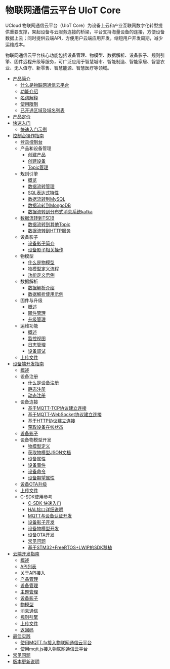 # 物联网通信云平台 UIoT Core

UCloud 物联网通信云平台（UIoT Core）为设备上云和产业互联网数字化转型提供重要支撑，架起设备与云服务连接的桥梁，平台支持海量设备的连接，方便设备数据上云；同时提供云端API，方便用户云端应用开发，缩短用户开发周期，减少运维成本。

物联网通信云平台核心功能包括设备管理、物模型、数据解析、设备影子、规则引擎、固件远程升级等服务，可广泛应用于智慧城市、智能制造、智能家居、智慧农业、无人值守、新零售、智慧能源、智慧医疗等领域。



* [产品简介](/uiot-core/product_introduction/)
    * [什么是物联网通信云平台](/uiot-core/product_introduction/what_is_iotcore)
    * [功能介绍](/uiot-core/product_introduction/function_introduction)
    * [名词解释](/uiot-core/product_introduction/terms)
    * [使用限制](/uiot-core/product_introduction/limitation)
    * [已开通区域及域名列表](/uiot-core/product_introduction/available_region_url)
* [产品定价](/uiot-core/pricing)
* [快速入门](/uiot-core/quick_start/)
    * [快速入门示例](/uiot-core/quick_start/scenario_description)
* [控制台操作指南](/uiot-core/console_guide/)
    * [登录控制台](/uiot-core/console_guide/chek_in)
    * 产品和设备管理
        * [创建产品](/uiot-core/console_guide/product_device/create_products)
        * [创建设备](/uiot-core/console_guide/product_device/create_devcies)
        * [Topic管理](/uiot-core/console_guide/product_device/topic)
    * 规则引擎
        * [概览](/uiot-core/console_guide/ruleengine/what_is_ruleegngine)
        * [数据流转管理](/uiot-core/console_guide/ruleengine/data_forwarding)
        * [SQL表达式特性](/uiot-core/console_guide/ruleengine/sql_statements)
        * [数据流转到MySQL](/uiot-core/console_guide/ruleengine/forward_data_to_mysql)
        * [数据流转到MongoDB](/uiot-core/console_guide/ruleengine/forward_data_to_mongodb)
        * [数据流转到分布式消息系统kafka](/uiot-core/console_guide/ruleengine/forward_data_to_kafka)
	* [数据流转到TSDB](/uiot-core/console_guide/ruleengine/forward_data_to_tsdb)
        * [数据流转到其他Topic](/uiot-core/console_guide/ruleengine/forward_data_to_topic)
        * [数据流转到HTTP服务](/uiot-core/console_guide/ruleengine/forward_data_to_http)
    * 设备影子
        * [设备影子简介](/uiot-core/console_guide/device_shadow/waht_is_deviceshadow)
        * [设备影子相关操作](/uiot-core/console_guide/device_shadow/operation_guide)
    * 物模型
        * [什么是物模型](/uiot-core/console_guide/thingmode/what_is_thingmode)
        * [物模型定义流程](/uiot-core/console_guide/thingmode/thingmode_guide)
        * [功能定义示例](/uiot-core/console_guide/thingmode/operation_example)
    * 数据解析
        * [数据解析介绍](/uiot-core/console_guide/binary_parse_intro)
        * [数据解析使用示例](/uiot-core/console_guide/binary_parse_example)
    * 固件与升级
        * [概述](/uiot-core/console_guide/ota/what_is_ota)
        * [固件管理](/uiot-core/console_guide/ota/firmware_management)
        * [升级管理](/uiot-core/console_guide/ota/firmware_update)
    * 运维功能
        * [概述](/uiot-core/console_guide/monitoring_maintenance/monitoring_maintenance_introduction)
        * [监控视图](/uiot-core/console_guide/monitoring_maintenance/monitor)
        * [日志管理](/uiot-core/console_guide/monitoring_maintenance/log)
        * [设备调试](/uiot-core/console_guide/monitoring_maintenance/online_debug)
    * [上传文件](/uiot-core/console_guide/uploadfile)
* [设备端开发指南](/uiot-core/device_develop_guide/)
    * [概述](/uiot-core/device_develop_guide/sdkdownload)
    * 设备注册
        * [什么是设备注册](/uiot-core/device_develop_guide/authenticate_devices/what_is_authenticate_devices)
        * [静态注册](/uiot-core/device_develop_guide/authenticate_devices/unique-certificate-per-device_authentication)
        * [动态注册](/uiot-core/device_develop_guide/authenticate_devices/unique-certificate-per-product_authentication)
    * 设备连接
        * [基于MQTT-TCP协议建立连接](/uiot-core/device_develop_guide/deviceconnect/mqttconnect)
        * [基于MQTT-WebSocket协议建立连接](/uiot-core/device_develop_guide/deviceconnect/websocketconnect)
        * [基于HTTP协议建立连接](/uiot-core/device_develop_guide/deviceconnect/httpconnect)
        * [获取设备在线状态](/uiot-core/device_develop_guide/deviceconnect/status)
    * [设备影子](/uiot-core/device_develop_guide/device_shadow)
    * 设备物模型开发
        * [物模型定义](/uiot-core/device_develop_guide/thingmode/what_is_thingmode)
        * [获取物模型JSON文档](/uiot-core/device_develop_guide/thingmode/get_json)
        * [设备属性](/uiot-core/device_develop_guide/thingmode/property)
        * [设备事件](/uiot-core/device_develop_guide/thingmode/event)
        * [设备命令](/uiot-core/device_develop_guide/thingmode/command)
        * [设备期望属性](/uiot-core/device_develop_guide/thingmode/desired)
    * [设备OTA升级](/uiot-core/device_develop_guide/ota)
    * [上传文件](/uiot-core/device_develop_guide/uploadfile)
    * C-SDK使用参考
        * [C-SDK 快速入门](/uiot-core/device_develop_guide/c_sdk_example/csdkquickstart)
        * [HAL接口详细说明](/uiot-core/device_develop_guide/c_sdk_example/halinterface)
        * [MQTT与设备认证开发](/uiot-core/device_develop_guide/c_sdk_example/mqttinterface)
        * [设备影子开发](/uiot-core/device_develop_guide/c_sdk_example/deviceshadowinterface)
        * [设备物模型开发](/uiot-core/device_develop_guide/c_sdk_example/thingmodelinterface)
        * [设备OTA开发](/uiot-core/device_develop_guide/c_sdk_example/otainterface)
        * [常见问题](/uiot-core/device_develop_guide/c_sdk_example/commonerror)
        * [基于STM32+FreeRTOS+LWIP的SDK移植](/uiot-core/device_develop_guide/c_sdk_example/stm32_freertos_lwip_portingguide)
* [云端开发指南](/uiot-core/api_guide/)
    * [概述](/uiot-core/api_guide/summary)
    * [API列表](/uiot-core/api_guide/api_list)
    * [关于API接入](/uiot-core/api_guide/api_guidehelp)
    * [产品管理](/uiot-core/api_guide/productmgmtapi)
    * [设备管理](/uiot-core/api_guide/devicemgmtapi)
    * [主题管理](/uiot-core/api_guide/topicmgmt)
    * [设备影子](/uiot-core/api_guide/deviceshadowmgmtapi)
    * [物模型](/uiot-core/api_guide/tingmodemgmtapi)
    * [消息通信](/uiot-core/api_guide/messagemgmtapi)
    * [规则引擎](/uiot-core/api_guide/ruleeneinmgmt)
    * [上传文件](/uiot-core/api_guide/uploadfile)
    * [返回码](/uiot-core/api_guide/retcode)
* [最佳实践](/uiot-core/best_practices/)
    * [使用MQTT.fx接入物联网通信云平台](/uiot-core/best_practices/connect_to_iotcore_using_mqtt.fx)
    * [使用mqtt.js接入物联网通信云平台](/uiot-core/best_practices/connect_to_iotcore_with_mqtt.js)
* [常见问题](/uiot-core/faq)
* [版本更新说明](/uiot-core/release_notes) 

